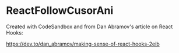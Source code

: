 # ReactFollowCusorAni
Created with CodeSandbox and from Dan Abramov's article on React Hooks:

https://dev.to/dan_abramov/making-sense-of-react-hooks-2eib
